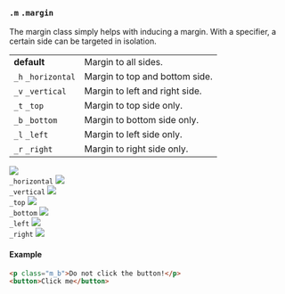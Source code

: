 ### `.m` `.margin`

The margin class simply helps with inducing a margin. With a specifier, a certain side can be targeted in isolation.

<div class="synopsis">
    <table class="synopsis-syntax">
        <tr>
            <td><b class="badge">default</b></td>
            <td>
                Margin to all sides.
            </td>
        </tr>
        <tr>
            <td><code>_h</code> <code>_horizontal</code></td>
            <td>
                Margin to top and bottom side.
            </td>
        </tr>
        <tr>
            <td><code>_v</code> <code>_vertical</code></td>
            <td>
                Margin to left and right side.
            </td>
        </tr>
        <tr>
            <td><code>_t</code> <code>_top</code></td>
            <td>
                Margin to top side only.
            </td>
        </tr>
        <tr>
            <td><code>_b</code> <code>_bottom</code></td>
            <td>
                Margin to bottom side only.
            </td>
        </tr>
        <tr>
            <td><code>_l</code> <code>_left</code></td>
            <td>
                Margin to left side only.
            </td>
        </tr>
        <tr>
            <td><code>_r</code> <code>_right</code></td>
            <td>
                Margin to right side only.
            </td>
        </tr>
    </table>
    <div class="synopsis-figures flex_5--l m__flex_3 s__flex_2">
        <div>
            <img src="./img/m-margin.svg">
        </div>
        <div>
            <code>_horizontal</code>
            <img src="./img/m-margin_horizontal.svg">
        </div>
        <div>
            <code>_vertical</code>
            <img src="./img/m-margin_vertical.svg">
        </div>
        <div class="viewport_l"></div>
        <div class="viewport_l"></div>
        <div>
            <code>_top</code>
            <img src="./img/m-margin_top.svg">
        </div>
        <div>
            <code>_bottom</code>
            <img src="./img/m-margin_bottom.svg">
        </div>
        <div>
            <code>_left</code>
            <img src="./img/m-margin_left.svg">
        </div>
        <div>
            <code>_right</code>
            <img src="./img/m-margin_right.svg">
        </div>
    </div>
</div>

#### Example

``` html
<p class="m_b">Do not click the button!</p>
<button>Click me</button>
```